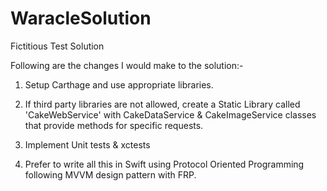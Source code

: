 # WaracleSolution
Fictitious Test Solution

Following are the changes I would make to the solution:-

1. Setup Carthage and use appropriate libraries.

2. If third party libraries are not allowed, create a Static Library called 'CakeWebService' with CakeDataService & CakeImageService classes that provide methods for specific requests. 

3. Implement Unit tests & xctests

4. Prefer to write all this in Swift using Protocol Oriented Programming following MVVM design pattern with FRP.
